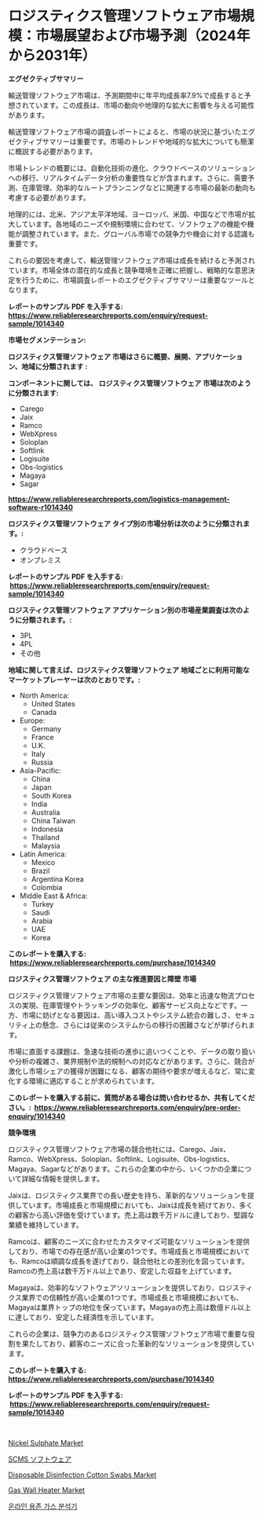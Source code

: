 <p><h1>ロジスティクス管理ソフトウェア市場規模：市場展望および市場予測（2024年から2031年）</h1></p><p><strong>エグゼクティブサマリー</strong></p>
<p><p>輸送管理ソフトウェア市場は、予測期間中に年平均成長率7.9%で成長すると予想されています。この成長は、市場の動向や地理的な拡大に影響を与える可能性があります。</p><p>輸送管理ソフトウェア市場の調査レポートによると、市場の状況に基づいたエグゼクティブサマリーは重要です。市場のトレンドや地域的な拡大についても簡潔に概説する必要があります。</p><p>市場トレンドの概要には、自動化技術の進化、クラウドベースのソリューションへの移行、リアルタイムデータ分析の重要性などが含まれます。さらに、需要予測、在庫管理、効率的なルートプランニングなどに関連する市場の最新の動向も考慮する必要があります。</p><p>地理的には、北米、アジア太平洋地域、ヨーロッパ、米国、中国などで市場が拡大しています。各地域のニーズや規制環境に合わせて、ソフトウェアの機能や機能が調整されています。また、グローバル市場での競争力や機会に対する認識も重要です。</p><p>これらの要因を考慮して、輸送管理ソフトウェア市場は成長を続けると予測されています。市場全体の潜在的な成長と競争環境を正確に把握し、戦略的な意思決定を行うために、市場調査レポートのエグゼクティブサマリーは重要なツールとなります。</p></p>
<p><strong>レポートのサンプル PDF を入手する: <a href="https://www.reliableresearchreports.com/enquiry/request-sample/1014340">https://www.reliableresearchreports.com/enquiry/request-sample/1014340</a></strong></p>
<p><strong>市場セグメンテーション:</strong></p>
<p><strong> ロジスティクス管理ソフトウェア 市場はさらに概要、展開、アプリケーション、地域に分類されます :</strong></p>
<p><strong>コンポーネントに関しては、 ロジスティクス管理ソフトウェア 市場は次のように分類されます: &nbsp;</strong></p>
<p><ul><li>Carego</li><li>Jaix</li><li>Ramco</li><li>WebXpress</li><li>Soloplan</li><li>Softlink</li><li>Logisuite</li><li>Obs-logistics</li><li>Magaya</li><li>Sagar</li></ul></p>
<p><strong><a href="https://www.reliableresearchreports.com/logistics-management-software-r1014340">https://www.reliableresearchreports.com/logistics-management-software-r1014340</a></strong></p>
<p><strong> ロジスティクス管理ソフトウェア タイプ別の市場分析は次のように分類されます。:</strong></p>
<p><ul><li>クラウドベース</li><li>オンプレミス</li></ul></p>
<p><strong>レポートのサンプル PDF を入手する: &nbsp;<a href="https://www.reliableresearchreports.com/enquiry/request-sample/1014340">https://www.reliableresearchreports.com/enquiry/request-sample/1014340</a></strong></p>
<p><strong> ロジスティクス管理ソフトウェア アプリケーション別の市場産業調査は次のように分類されます。:</strong></p>
<p><ul><li>3PL</li><li>4PL</li><li>その他</li></ul></p>
<p><strong>地域に関して言えば、ロジスティクス管理ソフトウェア 地域ごとに利用可能なマーケットプレーヤーは次のとおりです。:</strong></p>
<p><ul>
    <li>
        North America:
        <ul>
            <li>United States</li>
            <li>Canada</li>
        </ul>
    </li>
    <li>
        Europe:
        <ul>
            <li>Germany</li>
            <li>France</li>
            <li>U.K.</li>
            <li>Italy</li>
            <li>Russia</li>
        </ul>
    </li>
    <li>
        Asia-Pacific:
        <ul>
            <li>China</li>
            <li>Japan</li>
            <li>South Korea</li>
            <li>India</li>
            <li>Australia</li>
            <li>China Taiwan</li>
            <li>Indonesia</li>
            <li>Thailand</li>
            <li>Malaysia</li>
        </ul>
    </li>
    <li>
        Latin America:
        <ul>
            <li>Mexico</li>
            <li>Brazil</li>
            <li>Argentina Korea</li>
            <li>Colombia</li>
        </ul>
    </li>
    <li>
        Middle East & Africa:
        <ul>
            <li>Turkey</li>
            <li>Saudi</li>
            <li>Arabia</li>
            <li>UAE</li>
            <li>Korea</li>
        </ul>
    </li>
    </ul></p>
<p><strong>このレポートを購入する: &nbsp;<a href="https://www.reliableresearchreports.com/purchase/1014340">https://www.reliableresearchreports.com/purchase/1014340</a></strong></p>
<p><strong>ロジスティクス管理ソフトウェア の主な推進要因と障壁 市場</strong></p>
<p><p>ロジスティクス管理ソフトウェア市場の主要な要因は、効率と迅速な物流プロセスの実現、在庫管理やトラッキングの効率化、顧客サービス向上などです。一方、市場に妨げとなる要因は、高い導入コストやシステム統合の難しさ、セキュリティ上の懸念、さらには従来のシステムからの移行の困難さなどが挙げられます。</p><p>市場に直面する課題は、急速な技術の進歩に追いつくことや、データの取り扱いや分析の複雑さ、業界規制や法的規制への対応などがあります。さらに、競合が激化し市場シェアの獲得が困難になる、顧客の期待や要求が増えるなど、常に変化する環境に適応することが求められています。</p></p>
<p><strong>このレポートを購入する前に、質問がある場合は問い合わせるか、共有してください。:&nbsp; <a href="https://www.reliableresearchreports.com/enquiry/pre-order-enquiry/1014340">https://www.reliableresearchreports.com/enquiry/pre-order-enquiry/1014340</a></strong></p>
<p><strong>競争環境</strong></p>
<p><p>ロジスティクス管理ソフトウェア市場の競合他社には、Carego、Jaix、Ramco、WebXpress、Soloplan、Softlink、Logisuite、Obs-logistics、Magaya、Sagarなどがあります。これらの企業の中から、いくつかの企業について詳細な情報を提供します。</p><p>Jaixは、ロジスティクス業界での長い歴史を持ち、革新的なソリューションを提供しています。市場成長と市場規模においても、Jaixは成長を続けており、多くの顧客から高い評価を受けています。売上高は数千万ドルに達しており、堅調な業績を維持しています。</p><p>Ramcoは、顧客のニーズに合わせたカスタマイズ可能なソリューションを提供しており、市場での存在感が高い企業の1つです。市場成長と市場規模においても、Ramcoは順調な成長を遂げており、競合他社との差別化を図っています。Ramcoの売上高は数千万ドル以上であり、安定した収益を上げています。</p><p>Magayaは、効率的なソフトウェアソリューションを提供しており、ロジスティクス業界での信頼性が高い企業の1つです。市場成長と市場規模においても、Magayaは業界トップの地位を保っています。Magayaの売上高は数億ドル以上に達しており、安定した経済性を示しています。</p><p>これらの企業は、競争力のあるロジスティクス管理ソフトウェア市場で重要な役割を果たしており、顧客のニーズに合った革新的なソリューションを提供しています。</p></p>
<p><strong>このレポートを購入する: &nbsp; <a href="https://www.reliableresearchreports.com/purchase/1014340">https://www.reliableresearchreports.com/purchase/1014340</a></strong></p>
<p><strong>レポートのサンプル PDF を入手する: &nbsp;<a href="https://www.reliableresearchreports.com/enquiry/request-sample/1014340">https://www.reliableresearchreports.com/enquiry/request-sample/1014340</a></strong><strong></strong></p>
<p>&nbsp;</p>
<p><p><a href="https://issuu.com/reportprime-2/docs/nickel-sulphate-market-size-2030.pptx">Nickel Sulphate Market</a></p><p><a href="https://github.com/AaronVargas43/Market-Research-Report-List-1/blob/main/770183223866.md">SCMS ソフトウェア</a></p><p><a href="https://github.com/gdfhhhj/Market-Research-Report-List-4/blob/main/disposable-disinfection-cotton-swabs-market.md">Disposable Disinfection Cotton Swabs Market</a></p><p><a href="https://view.publitas.com/reportprime-1/gas-wall-heater-market-size-reveals-the-best-marketing-channels-in-global-industry/">Gas Wall Heater Market</a></p><p><a href="https://github.com/Howaoole34545/Market-Research-Report-List-1/blob/main/669056821575.md">온라인 용존 가스 분석기</a></p></p>